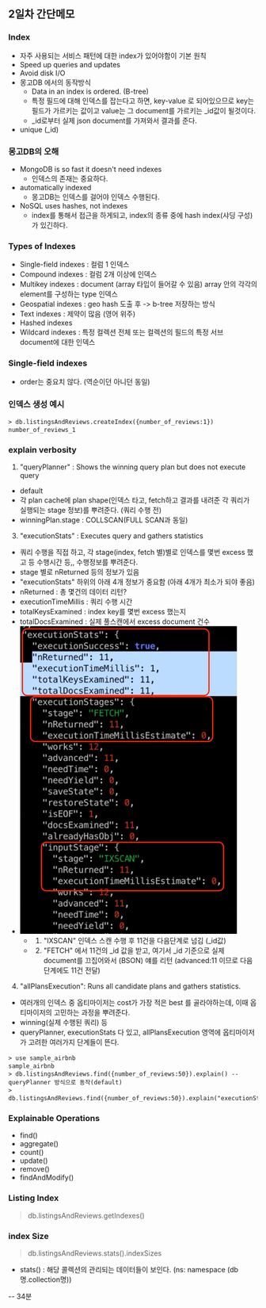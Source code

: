 ## 2일차 간단메모

### Index
- 자주 사용되는 서비스 패턴에 대한 index가 있어야함이 기본 원칙
- Speed up queries and updates
- Avoid disk I/O
- 몽고DB 에서의 동작방식
  - Data in an index is ordered. (B-tree)
  - 특정 필드에 대해 인덱스를 잡는다고 하면, 
    key-value 로 되어있으므로 key는 필드가 가르키는 값이고 value는 그 document를 가르키는 _id값이 될것이다.
  - _id로부터 실제 json document를 가져와서 결과를 준다.
- unique (_id)

### 몽고DB의 오해 
- MongoDB is so fast it doesn't need indexes
  - 인덱스의 존재는 중요하다.
- automatically indexed
  - 몽고DB는 인덱스를 걸어야 인덱스 수행된다.
- NoSQL uses hashes, not indexes
  - index를 통해서 접근을 하게되고, index의 종류 중에 hash index(샤딩 구성)가 있긴하다.

### Types of Indexes
- Single-field indexes : 컬럼 1 인덱스 
- Compound indexes : 컬럼 2개 이상에 인덱스 
- Multikey indexes : document (array 타입이 들어갈 수 있음) array 안의 각각의 element를 구성하는 type 인덱스 
- Geospatial indexes : geo hash 도출 후 -> b-tree 저장하는 방식
- Text indexes : 제약이 많음 (영어 위주)
- Hashed indexes
- Wildcard indexes : 특정 컬렉션 전체 또는 컬렉션의 필드의 특정 서브 document에 대한 인덱스


### Single-field indexes
- order는 중요치 않다. (역순이던 아니던 동일)

### 인덱스 생성 예시
```
> db.listingsAndReviews.createIndex({number_of_reviews:1})
number_of_reviews_1
```

### explain verbosity
1) "queryPlanner" : Shows the winning query plan but does not execute query
- default
- 각 plan cache에 plan shape(인덱스 타고, fetch하고 결과를 내려준 각 쿼리가 실행되는 stage 정보)를 뿌려준다. (쿼리 수행 전)
- winningPlan.stage : COLLSCAN(FULL SCAN과 동일)
3) "executionStats" : Executes query and gathers statistics
- 쿼리 수행을 직접 하고, 각 stage(index, fetch 별)별로 인덱스를 몇번 excess 했고 등 수행시간 등,, 수행정보를 뿌려준다.
- stage 별로 nReturned 등의 정보가 있음 
- "executionStats" 하위의 아래 4개 정보가 중요함 (아래 4개가 최소가 되야 좋음)
- nReturned : 총 몇건의 데이터 리턴?
- executionTimeMillis : 쿼리 수행 시간
- totalKeysExamined : index key를 몇번 excess 했는지 
- totalDocsExamined : 실제 풀스캔에서 excess document 건수
- ![img.png](../image/day2/img.png)
  - 1. "IXSCAN" 인덱스 스캔 수행 후 11건을 다음단계로 넘김 (_id값)
  - 2. "FETCH" 에서 11건의 _id 값을 받고, 여기서 _id 기준으로 실제 document를 끄집어와서 (BSON) 얘를 리턴 (advanced:11 이므로 다음단계에도 11건 전달)
4) "allPlansExecution": Runs all candidate plans and gathers statistics.
- 여러개의 인덱스 중 옵티마이저는 cost가 가장 적은 best 를 골라야하는데, 이때 옵티마이저의 고민하는 과정을 뿌려준다.
- winning(실제 수행된 쿼리) 등
- queryPlanner, executionStats 다 있고, allPlansExecution 영역에 옵티마이저가 고려한 여러가지 단계들이 뜬다.

```
> use sample_airbnb
sample_airbnb
> db.listingsAndReviews.find({number_of_reviews:50}).explain() -- queryPlanner 방식으로 동작(default)
> db.listingsAndReviews.find({number_of_reviews:50}).explain("executionStats")
```

### Explainable Operations
- find()
- aggregate()
- count()
- update()
- remove()
- findAndModify()

### Listing Index
> db.listingsAndReviews.getIndexes()

### index Size
> db.listingsAndReviews.stats().indexSizes
- stats() : 해당 콜렉션의 관리되는 데이터들이 보인다. (ns: namespace (db명.collection명)) 

-- 34분